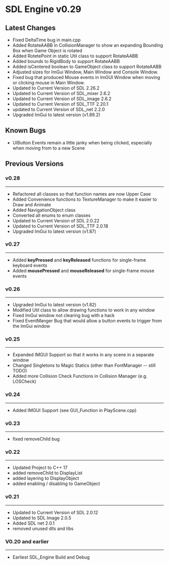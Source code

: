 # SDL Engine v0.29

Latest Changes
---------------
- Fixed DeltaTime bug in main.cpp
- Added RotateAABB in CollisionManager to show an expanding Bounding Box when Game Object is rotated
- Added RotetePoint in static Util class to support RotateAABB
- Added bounds to RigidBody to support RotateAABB
- Added isCentered boolean to GameObject class to support RotateAABB
- Adjusted sizes for ImGui Window, Main Window and Console Window.
- Fixed bug that produced Mouse events in ImGUI Window when moving or clicking mouse in Main Window.
- Updated to Current Version of SDL 2.26.2
- Updated to Current Version of SDL_mixer 2.6.2
- Updated to Current Version of SDL_image 2.6.2
- Updated to Current Version of SDL_TTF 2.20.1
- updated to Current Version of SDL_net 2.2.0
- Upgraded ImGui to latest version (v1.89.2)

Known Bugs
---------------
- UIButton Events remain a little janky when being clicked, especially when moving from to a new Scene

## Previous Versions

### v0.28
---------------
- Refactored all classes so that function names are now Upper Case
- Added Convenience functions to TextureManager to make it easier to Draw and Animate
- Added NavigationObject class
- Converted all enums to enum classes
- Updated to Current Version of SDL 2.0.22
- Updated to Current Version of SDL_TTF 2.0.18
- Upgraded ImGui to latest version (v1.87)

### v0.27
---------------
- Added **keyPressed** and **keyReleased** functions for single-frame keyboard events 
- Added **mousePressed** and **mouseReleased** for single-frame mouse events


### v0.26
---------------
- Upgraded ImGui to latest version (v1.82)
- Modified Util class to allow drawing functions to work in any window
- Fixed ImGui window not clearing bug with a hack
- Fixed EventManger Bug that would allow a button events to trigger from the ImGui window

### v0.25
---------------
- Expanded IMGUI Support so that it works in any scene in a separate window
- Changed Singletons to Magic Statics (other than FontManager -- still TODO)
- Added more Collision Check Functions in Collision Manager (e.g. LOSCheck)

### v0.24
---------------
- Added IMGUI Support (see GUI_Function in PlayScene.cpp)

### v0.23
-----
- fixed removeChild bug

### v0.22
-----
- Updated Project to C++ 17
- added removeChild to DisplayList
- added layering to DisplayObject
- added enabling / disabling to GameObject

### v0.21
-----
- Updated to Current Version of SDL 2.0.12
- Updated to SDL Image 2.0.5
- Added SDL net 2.0.1
- removed unused dlls and libs

### V0.20 and earlier
-----------------
- Earliest SDL_Engine Build and Debug
